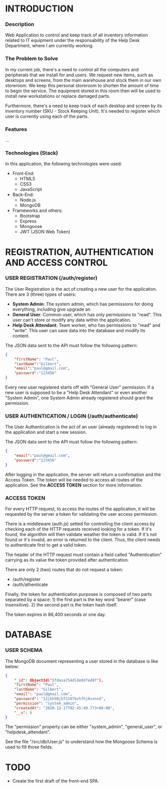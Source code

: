 # INTRODUCTION

### Description
Web Application to control and keep track of all inventory information related to IT equipment under the responsability of the Help Desk Department, where I am currently working.

### The Problem to Solve
In my current job, there's a need to control all the computers and peripherals that we install for and users.
We request new items, such as desktops and screens, from the main warehouse and stock them in our own storeroom. We keep this personal storeroom to shorten the amount of time to begin the service. The equipment stored in this room then will be used to install new workstations or replace damaged parts.

Furthermore, there's a need to keep track of each desktop and screen by its inventory number (SKU - Stock Keeping Unit). It's needed to register which user is currently using each of the parts.

### Features
...

### Technologies (Stack)
In this application, the following technologies were used:
* Front-End:
	* HTML5
	* CSS3
	* JavaScript
* Back-End:
	* Node.js
	* MongoDB
* Frameworks and others:
	* Bootstrap
	* Express
	* Mongoose
	* JWT (JSON Web Token)




# REGISTRATION, AUTHENTICATION AND ACCESS CONTROL

### USER REGISTRATION (/auth/register)
The User Registration is the act of creating a new user for the application. There are 3 (three) types of users:
* **System Admin**: The system admin, which has permissions for doing everything, including give upgrade an
* **General User**: Common user, which has only permissions to "read". This user can't store or modify any data within the application.
* **Help Desk Attendant**: Team worker, who has permissions to "read" and "write". This user can save data into the database and modify its content.

The JSON data sent to the API must follow the following pattern:
```JSON
{
	"firstName": "Paul",
	"lastName":"Gilbert",
	"email":"paul@gmail.com",
	"password":"123456"
}
```
Every new user registered starts off with "General User" permission. If a new user is supposed to be a "Help Desk Attendant" or even another "System Admin", one System Admin already registered should grant the permission.


### USER AUTHENTICATION / LOGIN (/auth/authenticate)
The User Authentication is the act of an user (already registered) to log in the application and start a new session.

The JSON data sent to the API must follow the following pattern:
```JSON
{
	"email":"paul@gmail.com",
	"password":"123456"
}
```
After logging in the application, the server will return a confirmation and the Access Token. The token will be needed to access all routes of the application.
See the **ACCESS TOKEN** section for more information.


### ACCESS TOKEN
For every HTTP request, to access the routes of the application, it will be requested by the server a token for validating the user access permission.

There is a middleware (auth.js) setted for controlling the client access by checking each of the HTTP requests received looking for a token. If it's found, the algorithm will then validate weather the token is valid. If it's not found or it's invalid, an error is returned to the client. Thus, the client needs to authenticate first to get a valid token.

The header of the HTTP request must contain a field called "Authentication" carrying as its value the token provided after authentication.

There are only 2 (two) routes that do not request a token:
* /auth/register
* /auth/athenticate

Finally, the token for authentication purposes is composed of two parts separated by a space: 
     1) the first part is the key word "bearer" (case insensitive).
     2) the second part is the token hash itself.

The token expires in 86,400 seconds or one day.





# DATABASE

### USER SCHEMA
The MongoDB document representing a user stored in the database is like below:
```JSON
{
	"_id": ObjectId("5fdasa754dlde0d7ed8f"),
	"firstName": "Paul",
	"lastName": "Gilbert",
	"email": "paul@gmail.com",
	"password": "12jkh98jhf3107bvhfhj6vxnsd",
	"permission": "system_admin",
	"createdAt": "2020-12-17T02:45:49.773+00:00",
	"__v": 0
}
```
The "permission" property can be either "system_admin", "general_user", or "helpdesk_attendant".

See the file "/src/db/User.js" to understand how the Mongoose Schema is used to fill those fields.






# TODO
* Create the first draft of the front-end SPA.
